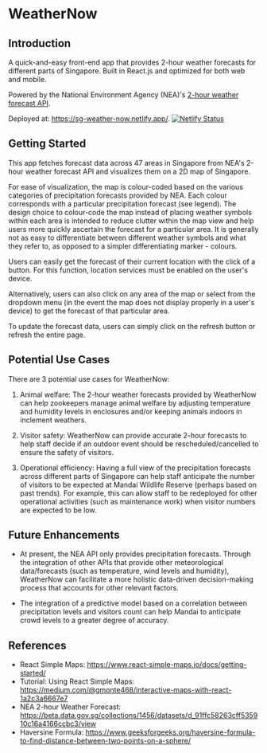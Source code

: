 # WeatherNow

## Introduction

A quick-and-easy front-end app that provides 2-hour weather forecasts for different parts of Singapore. Built in React.js and optimized for both web and mobile.

Powered by the National Environment Agency (NEA)'s [2-hour weather forecast API](https://beta.data.gov.sg/collections/1456/datasets/d_91ffc58263cff535910c16a4166ccbc3/view).

Deployed at: https://sg-weather-now.netlify.app/. [![Netlify Status](https://api.netlify.com/api/v1/badges/e0d3f391-f713-4d5c-8b58-6b07ad60b638/deploy-status)](https://app.netlify.com/sites/sg-weather-now/deploys)

## Getting Started

This app fetches forecast data across 47 areas in Singapore from NEA's 2-hour weather forecast API and visualizes them on a 2D map of Singapore.

For ease of visualization, the map is colour-coded based on the various categories of precipitation forecasts provided by NEA. Each colour corresponds with a particular precipitation forecast (see legend). The design choice to colour-code the map instead of placing weather symbols within each area is intended to reduce clutter within the map view and help users more quickly ascertain the forecast for a particular area. It is generally not as easy to differentiate between different weather symbols and what they refer to, as opposed to a simpler differentiating marker - colours.

Users can easily get the forecast of their current location with the click of a button. For this function, location services must be enabled on the user's device.

Alternatively, users can also click on any area of the map or select from the dropdown menu (in the event the map does not display properly in a user's device) to get the forecast of that particular area.

To update the forecast data, users can simply click on the refresh button or refresh the entire page.

## Potential Use Cases

There are 3 potential use cases for WeatherNow:

1. Animal welfare: The 2-hour weather forecasts provided by WeatherNow can help zookeepers manage animal welfare by adjusting temperature and humidity levels in enclosures and/or keeping animals indoors in inclement weathers.

2. Visitor safety: WeatherNow can provide accurate 2-hour forecasts to help staff decide if an outdoor event should be rescheduled/cancelled to ensure the safety of visitors.

3. Operational efficiency: Having a full view of the precipitation forecasts across different parts of Singapore can help staff anticipate the number of visitors to be expected at Mandai Wildlife Reserve (perhaps based on past trends). For example, this can allow staff to be redeployed for other operational activities (such as maintenance work) when visitor numbers are expected to be low.

## Future Enhancements

- At present, the NEA API only provides precipitation forecasts. Through the integration of other APIs that provide other meteorological data/forecasts (such as temperature, wind levels and humidity), WeatherNow can facilitate a more holistic data-driven decision-making process that accounts for other relevant factors.

- The integration of a predictive model based on a correlation between precipitation levels and visitors count can help Mandai to anticipate crowd levels to a greater degree of accuracy.

## References

- React Simple Maps: https://www.react-simple-maps.io/docs/getting-started/
- Tutorial: Using React Simple Maps: https://medium.com/@gmonte468/interactive-maps-with-react-1a2c3a6667e7
- NEA 2-hour Weather Forecast: https://beta.data.gov.sg/collections/1456/datasets/d_91ffc58263cff535910c16a4166ccbc3/view
- Haversine Formula: https://www.geeksforgeeks.org/haversine-formula-to-find-distance-between-two-points-on-a-sphere/
